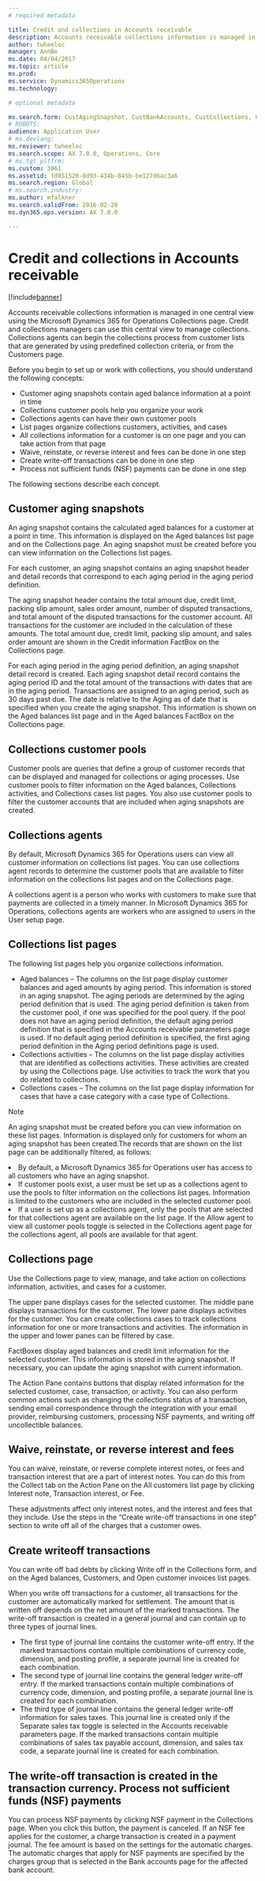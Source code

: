 ```yaml
---
# required metadata

title: Credit and collections in Accounts receivable
description: Accounts receivable collections information is managed in one central view using the Microsoft Dynamics 365 for Operations Collections page. Credit and collections managers can use this central view to manage collections. Collections agents can begin the collections process from customer lists that are generated by using predefined collection criteria, or from the Customers page.
author: twheeloc
manager: AnnBe
ms.date: 04/04/2017
ms.topic: article
ms.prod: 
ms.service: Dynamics365Operations
ms.technology: 

# optional metadata

ms.search.form: CustAgingSnapshot, CustBankAccounts, CustCollections, CustCollectionsActivitiesListPage, CustCollectionsAgent, CustCollectionsCaseListPage, CustCollectionsPool, CustCollectionsPoolsListPage, CustTable
# ROBOTS: 
audience: Application User
# ms.devlang: 
ms.reviewer: twheeloc
ms.search.scope: AX 7.0.0, Operations, Core
# ms.tgt_pltfrm: 
ms.custom: 3061
ms.assetid: fd851520-8d93-434b-845b-be127d6ac3a6
ms.search.region: Global
# ms.search.industry: 
ms.author: mfalkner
ms.search.validFrom: 2016-02-28
ms.dyn365.ops.version: AX 7.0.0

---
```


# Credit and collections in Accounts receivable

[!include[banner](../includes/banner.md)]


Accounts receivable collections information is managed in one central view using the Microsoft Dynamics 365 for Operations Collections page. Credit and collections managers can use this central view to manage collections. Collections agents can begin the collections process from customer lists that are generated by using predefined collection criteria, or from the Customers page.

Before you begin to set up or work with collections, you should understand the following concepts:
-   Customer aging snapshots contain aged balance information at a point in time
-   Collections customer pools help you organize your work
-   Collections agents can have their own customer pools
-   List pages organize collections customers, activities, and cases
-   All collections information for a customer is on one page and you can take action from that page
-   Waive, reinstate, or reverse interest and fees can be done in one step
-   Create write-off transactions can be done in one step
-   Process not sufficient funds (NSF) payments can be done in one step

The following sections describe each concept.

## Customer aging snapshots
An aging snapshot contains the calculated aged balances for a customer at a point in time. This information is displayed on the Aged balances list page and on the Collections page. An aging snapshot must be created before you can view information on the Collections list pages. 

For each customer, an aging snapshot contains an aging snapshot header and detail records that correspond to each aging period in the aging period definition. 

The aging snapshot header contains the total amount due, credit limit, packing slip amount, sales order amount, number of disputed transactions, and total amount of the disputed transactions for the customer account. All transactions for the customer are included in the calculation of these amounts. The total amount due, credit limit, packing slip amount, and sales order amount are shown in the Credit information FactBox on the Collections page. 

For each aging period in the aging period definition, an aging snapshot detail record is created. Each aging snapshot detail record contains the aging period ID and the total amount of the transactions with dates that are in the aging period. Transactions are assigned to an aging period, such as 30 days past due. The date is relative to the Aging as of date that is specified when you create the aging snapshot. This information is shown on the Aged balances list page and in the Aged balances FactBox on the Collections page.

## Collections customer pools
Customer pools are queries that define a group of customer records that can be displayed and managed for collections or aging processes. Use customer pools to filter information on the Aged balances, Collections activities, and Collections cases list pages. You also use customer pools to filter the customer accounts that are included when aging snapshots are created.

## Collections agents
By default, Microsoft Dynamics 365 for Operations users can view all customer information on collections list pages. You can use collections agent records to determine the customer pools that are available to filter information on the collections list pages and on the Collections page. 

A collections agent is a person who works with customers to make sure that payments are collected in a timely manner. In Microsoft Dynamics 365 for Operations, collections agents are workers who are assigned to users in the User setup page.

## Collections list pages
The following list pages help you organize collections information.
-   Aged balances – The columns on the list page display customer balances and aged amounts by aging period. This information is stored in an aging snapshot. The aging periods are determined by the aging period definition that is used. The aging period definition is taken from the customer pool, if one was specified for the pool query. If the pool does not have an aging period definition, the default aging period definition that is specified in the Accounts receivable parameters page is used. If no default aging period definition is specified, the first aging period definition in the Aging period definitions page is used.
-   Collections activities – The columns on the list page display activities that are identified as collections activities. These activities are created by using the Collections page. Use activities to track the work that you do related to collections.
-   Collections cases – The columns on the list page display information for cases that have a case category with a case type of Collections.

> [!NOTE]
> An aging snapshot must be created before you can view information on these list pages. Information is displayed only for customers for whom an aging snapshot has been created.The records that are shown on the list page can be additionally filtered, as follows:
<li>By default, a Microsoft Dynamics 365 for Operations user has access to all customers who have an aging snapshot.</li>
<li>If customer pools exist, a user must be set up as a collections agent to use the pools to filter information on the collections list pages. Information is limited to the customers who are included in the selected customer pool.</li>
<li>If a user is set up as a collections agent, only the pools that are selected for that collections agent are available on the list page. If the Allow agent to view all customer pools toggle is selected in the Collections agent page for the collections agent, all pools are available for that agent.</li>


## Collections page
Use the Collections page to view, manage, and take action on collections information, activities, and cases for a customer. 

The upper pane displays cases for the selected customer. The middle pane displays transactions for the customer. The lower pane displays activities for the customer. You can create collections cases to track collections information for one or more transactions and activities. The information in the upper and lower panes can be filtered by case. 

FactBoxes display aged balances and credit limit information for the selected customer. This information is stored in the aging snapshot. If necessary, you can update the aging snapshot with current information. 

The Action Pane contains buttons that display related information for the selected customer, case, transaction, or activity. You can also perform common actions such as changing the collections status of a transaction, sending email correspondence through the integration with your email provider, reimbursing customers, processing NSF payments, and writing off uncollectible balances.

## Waive, reinstate, or reverse interest and fees
You can waive, reinstate, or reverse complete interest notes, or fees and transaction interest that are a part of interest notes. You can do this from the Collect tab on the Action Pane on the All customers list page by clicking Interest note, Transaction interest, or Fee. 

These adjustments affect only interest notes, and the interest and fees that they include. Use the steps in the “Create write-off transactions in one step” section to write off all of the charges that a customer owes.

## Create writeoff transactions
You can write off bad debts by clicking Write off in the Collections form, and on the Aged balances, Customers, and Open customer invoices list pages. 

When you write off transactions for a customer, all transactions for the customer are automatically marked for settlement. The amount that is written off depends on the net amount of the marked transactions. The write-off transaction is created in a general journal and can contain up to three types of journal lines.

-   The first type of journal line contains the customer write-off entry. If the marked transactions contain multiple combinations of currency code, dimension, and posting profile, a separate journal line is created for each combination.
-   The second type of journal line contains the general ledger write-off entry. If the marked transactions contain multiple combinations of currency code, dimension, and posting profile, a separate journal line is created for each combination.
-   The third type of journal line contains the general ledger write-off information for sales taxes. This journal line is created only if the Separate sales tax toggle is selected in the Accounts receivable parameters page. If the marked transactions contain multiple combinations of sales tax payable account, dimension, and sales tax code, a separate journal line is created for each combination.

The write-off transaction is created in the transaction currency.
Process not sufficient funds (NSF) payments 
--------------------------------------------

You can process NSF payments by clicking NSF payment in the Collections page. When you click this button, the payment is canceled. If an NSF fee applies for the customer, a charge transaction is created in a payment journal. The fee amount is based on the settings for the automatic charges. The automatic charges that apply for NSF payments are specified by the charges group that is selected in the Bank accounts page for the affected bank account.





